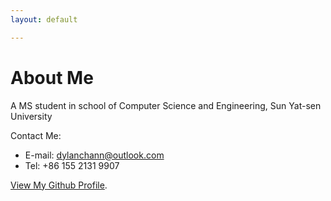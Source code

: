 ```yaml
---
layout: default

---
```


# About Me

A MS student in school of Computer Science and Engineering, Sun Yat-sen University

Contact Me:

- E-mail: dylanchann@outlook.com
- Tel: +86 155 2131 9907

[View My Github Profile](https://github.com/DylanChenn).
